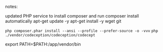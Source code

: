 notes:

updated PHP service to install composer and run composer install automatically
apt-get update -y
apt-get install -y wget git

`php composer.phar install --ansi --profile --prefer-source -o -vvv`
`php ./vendor/codeception/codeception/codecept`

export PATH=$PATH:/app/vendor/bin